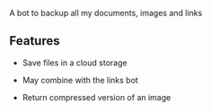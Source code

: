 A bot to backup all my documents, images and links

## Features

- Save files in a cloud storage

- May combine with the links bot

- Return compressed version of an image
